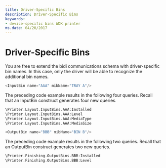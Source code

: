 ```yaml
---
title: Driver-Specific Bins
description: Driver-Specific Bins
keywords:
- device-specific bins WDK printer
ms.date: 04/20/2017
---
```


# Driver-Specific Bins


You are free to extend the bidi communications schema with driver-specific bin names. In this case, only the driver will be able to recognize the additional bin names.

```cpp
<InputBin name="AAA" mibName="TRAY A"/>
```

The preceding code example results in the following four queries. Recall that an InputBin construct generates four new queries.

```cpp
\Printer.Layout.InputBins.AAA:Installed
\Printer.Layout.InputBins.AAA:Level
\Printer.Layout.InputBins.AAA:MediaType
\Printer.Layout.InputBins.AAA:MediaSize

<OutputBin name="BBB" mibName="BIN B"/>
```

The preceding code example results in the following two queries. Recall that an OutputBin construct generates two new queries.

```cpp
\Printer.Finishing.OutputBins.BBB:Installed
\Printer.Finishing.OutputBins.BBB:Level
```

 

 




